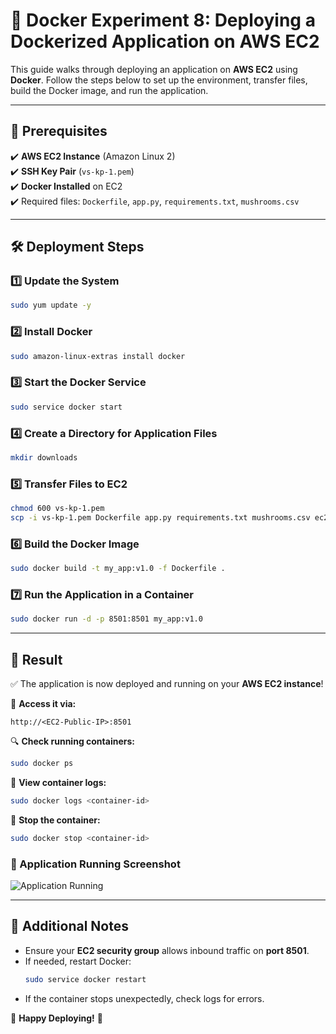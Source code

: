 # 🚀 Docker Experiment 8: Deploying a Dockerized Application on AWS EC2  

This guide walks through deploying an application on **AWS EC2** using **Docker**. Follow the steps below to set up the environment, transfer files, build the Docker image, and run the application.  



---

## 📌 Prerequisites  

✔️ **AWS EC2 Instance** (Amazon Linux 2)  
✔️ **SSH Key Pair** (`vs-kp-1.pem`)  
✔️ **Docker Installed** on EC2  
✔️ Required files: `Dockerfile`, `app.py`, `requirements.txt`, `mushrooms.csv`  

---

## 🛠 Deployment Steps  

### 1️⃣ Update the System  
```sh
sudo yum update -y
```

### 2️⃣ Install Docker  
```sh
sudo amazon-linux-extras install docker
```

### 3️⃣ Start the Docker Service  
```sh
sudo service docker start
```

### 4️⃣ Create a Directory for Application Files  
```sh
mkdir downloads
```

### 5️⃣ Transfer Files to EC2  
```sh
chmod 600 vs-kp-1.pem
scp -i vs-kp-1.pem Dockerfile app.py requirements.txt mushrooms.csv ec2-user@13.60.105.49:/home/ec2-user/downloads
```

### 6️⃣ Build the Docker Image  
```sh
sudo docker build -t my_app:v1.0 -f Dockerfile .
```

### 7️⃣ Run the Application in a Container  
```sh
sudo docker run -d -p 8501:8501 my_app:v1.0
```

---

## 🎯 Result  

✅ The application is now deployed and running on your **AWS EC2 instance**!  

📌 **Access it via:**  
```
http://<EC2-Public-IP>:8501
```

🔍 **Check running containers:**  
```sh
sudo docker ps
```

📜 **View container logs:**  
```sh
sudo docker logs <container-id>
```

🛑 **Stop the container:**  
```sh
sudo docker stop <container-id>
```

### 📸 Application Running Screenshot  
![Application Running](Image.jpg)  

---

## 📢 Additional Notes  

- Ensure your **EC2 security group** allows inbound traffic on **port 8501**.  
- If needed, restart Docker:  
  ```sh
  sudo service docker restart
  ```  
- If the container stops unexpectedly, check logs for errors.  

🚀 **Happy Deploying!** 🚀  
